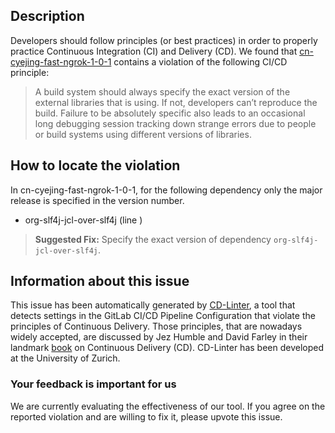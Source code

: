 
## Description
Developers should follow principles (or best practices) in order to properly practice Continuous Integration (CI) and Delivery (CD).
We found that [cn-cyejing-fast-ngrok-1-0-1](https://gitlab.com/cyejing/fast-ngrok/blob/master/.gitlab-ci.yml) contains a violation of the following CI/CD principle:

> A build system should always specify the exact version of the external libraries that is using.
If not, developers can’t reproduce the build. Failure to be absolutely specific also leads to an occasional long debugging session tracking down strange errors due to people or build systems using different versions of libraries.

## How to locate the violation

In cn-cyejing-fast-ngrok-1-0-1, for the following dependency only the major release is specified in the version number.

* org-slf4j-jcl-over-slf4j (line )

> **Suggested Fix:** Specify the exact version of dependency `org-slf4j-jcl-over-slf4j`.

## Information about this issue

This issue has been automatically generated by [CD-Linter](https://gitlab.com/Jancso/configuration-analytics), a tool that detects settings in the GitLab CI/CD Pipeline Configuration that violate the principles of Continuous Delivery. Those principles, that are nowadays widely accepted, are discussed by Jez Humble and David Farley in their landmark [book](https://www.oreilly.com/library/view/continuous-delivery-reliable/9780321670250/) on Continuous Delivery (CD). CD-Linter has been developed at the University of Zurich.

### Your feedback is important for us
We are currently evaluating the effectiveness of our tool. If you agree on the reported violation and are willing to fix it, please upvote this issue.
